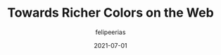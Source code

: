 ---
author: felipeerias
date: 2021-07-01
permalink: false
tags:
  - design
  - colors
target_url: https://darker.ink/writings/Towards-richer-colors-on-the-Web
title: Towards Richer Colors on the Web
---